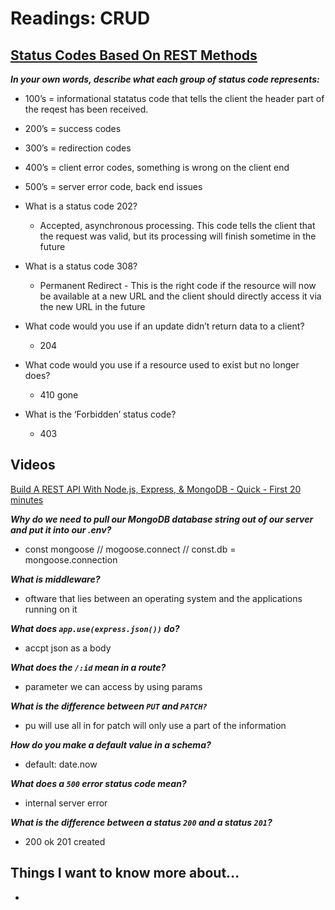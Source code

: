 # Readings: CRUD

## [Status Codes Based On REST Methods](https://www.moesif.com/blog/technical/api-design/Which-HTTP-Status-Code-To-Use-For-Every-CRUD-App/)

***In your own words, describe what each group of status code represents:***

* 100’s = informational statatus code that tells the client the header part of the reqest has been received.


* 200’s = success codes


* 300’s = redirection codes


* 400’s = client error codes, something is wrong on the client end


* 500’s = server error code, back end issues


* What is a status code 202?

    * Accepted, asynchronous processing. This code tells the client that the request was valid, but its processing will finish sometime in the future


* What is a status code 308?

    * Permanent Redirect - This is the right code if the resource will now be available at a new URL and the client should directly access it via the new URL in the future


* What code would you use if an update didn’t return data to a client?

    * 204


* What code would you use if a resource used to exist but no longer does?

    * 410 gone


* What is the ‘Forbidden’ status code?

    * 403

## Videos

[Build A REST API With Node.js, Express, & MongoDB - Quick - First 20 minutes](https://www.youtube.com/channel/UCFbNIlppjAuEX4znoulh0Cw)

***Why do we need to pull our MongoDB database string out of our server and put it into our .env?***


* const mongoose // mogoose.connect // const.db = mongoose.connection

***What is middleware?***

* oftware that lies between an operating system and the applications running on it

***What does `app.use(express.json())` do?***

* accpt json as a body

***What does the `/:id` mean in a route?***

* parameter we can access by using params

***What is the difference between `PUT` and `PATCH?`***

* pu will use all in for patch will only use a part of the information

***How do you make a default value in a schema?***

* default: date.now

***What does a `500` error status code mean?***

* internal server error

***What is the difference between a status `200` and a status `201`?***

* 200 ok 201 created

## Things I want to know more about...

* 

